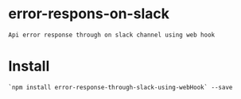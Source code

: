 # error-respons-on-slack

    Api error response through on slack channel using web hook
    
# Install 
    
    `npm install error-response-through-slack-using-webHook` --save
